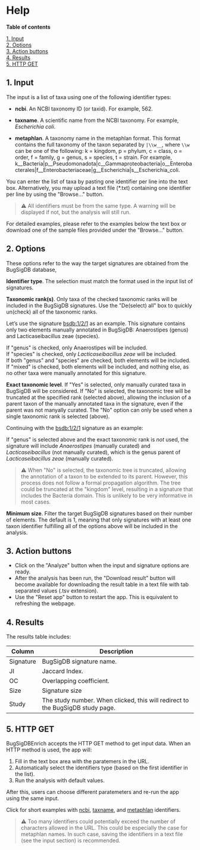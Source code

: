 
# Help

**Table of contents**

[1. Input](#input)<br>
[2. Options](#options)<br>
[3. Action buttons](#actions)<br>
[4. Results](#results)<br>
[5. HTTP GET](#httpget)<br>

## 1. Input <a name="input"></a>

The input is a list of taxa using one of the following identifier types:

+ **ncbi**. An NCBI taxonomy ID (or taxid). For example, 562. 

+ **taxname**. A scientific name from the NCBI taxonomy.
For example, _Escherichia coli_.

+ **metaphlan**. A taxonomy name in the metaphlan format.
This format contains the full taxonomy of the taxon separated by 
`|\\w__`, where `\\w` can be one of the following: k = kingdom, 
p = phylum, c = class, o = order, f = family, g = genus, s = species,
t = strain. For example, 
k__Bacteria|p__Pseudomonadota|c__Gammaproteobacteria|o__Enterobacterales|f__Enterobacteriaceae|g__Escherichia|s__Escherichia_coli.

You can enter the list of taxa by pasting one identifier per line into the text
box. Alternatively, you may upload a text file (*.txt) containing one identifier
per line by using the "Browse..." button.

> ⚠️ All identifiers must be from the same
type. A warning will be displayed if not, but the analysis will still run.

For detailed examples, please refer to the examples below the text box or
download one of the sample files provided under the "Browse..." button.

## 2. Options <a name="options"></a>

These options refer to the way the target signatures are obtained from the
BugSigDB database,

**Identifier type**. The selection must match the format used in the input
list of signatures.

**Taxonomic rank(s)**. Only taxa of the checked taxonomic ranks will be
included in the BugSigDB signatures. Use the "De(select) all" box to
quickly un(check) all of the taxonomic ranks.

Let’s use the signature [bsdb:1\/2\/1](https://bugsigdb.org/Study_1) as an
example. This signature contains only two elements manually annotated in
BugSigDB: Anaerostipes (genus) and Lacticaseibacillus zeae (species).

If "genus" is checked, only Anaerostipes will be included.<br>
If "species" is checked, only _Lacticaseibacillus zeae_ will be included.<br>
If both "genus" and "species" are checked, both elements will be included.<br>
If "mixed" is checked, both elements will be included, and nothing else,
as no other taxa were manually annotated for this signature.

**Exact taxonomic level**. If "Yes" is selected, only manually curated taxa in
BugSigDB will be considered. If "No" is selected, the taxonomic tree will be
truncated at the specified rank (selected above), allowing the inclusion of a
parent taxon of the manually annotated taxa in the signature, even if the 
parent was not manyally curated. The "No" option can only be used when a single
taxonomic rank is selected (above).

Continuing with the [bsdb:1\/2\/1](https://bugsigdb.org/Study_1) signature as an
example:

If "genus" is selected above and the exact taxonomic rank is *not* used,
the signature will include *Anaerostipes* (manually curated) and
*Lacticaseibacillus* (not manually curated),
which is the genus parent of *Lacticaseibacillus zeae* (manually curated).

> ⚠️ When "No" is selected, the taxonomic tree is truncated, allowing the
annotation of a taxon to be extended to its parent. However, this process
does not follow a formal propagation algorithm.
The tree could be truncated at the "kingdom" level, resulting in a signature
that includes the Bacteria domain.
This is unlikely to be very informative in most cases.

**Minimum size**. Filter the target BugSigDB signatures based on their
number of elements. The default is 1, meaning that only signatures with at
least one taxon identifier fulfilling all of the options above will be included
in the analysis.

## 3. Action buttons <a name="actions"></a>

+ Click on the "Analyze" button when the input and signature options are ready.
+ After the analysis has been run, the "Download result" button will become
available for downloading the result table in a text file with tab separated
values (.tsv extension).
+ Use the "Reset app" button to restart the app. This is equivalent to 
refreshing the webpage.

## 4. Results <a name="results"></a>

The results table includes:

| Column | Description |
| ------ | ----------- |
| Signature | BugSigDB signature name. |
| JI | Jaccard Index. |
| OC | Overlapping coefficient.   |
| Size | Signature size |
| Study | The study number. When clicked, this will redirect to the BugSigDB study page.|

## 5. HTTP GET <a name="httpget"></a>

BugSigDBEnrich accepts the HTTP GET method to get input data. When an
HTTP method is used, the app will:

1. Fill in the text box area with the paratemers in the URL.
2. Automatically select the identifiers type
(based on the first identifier in the list).
3. Run the analysis with default values.

After this, users can choose different paratemeters and re-run the app using
the same input.

Click for short examples with [ncbi](https://shiny.sph.cuny.edu/BugSigDBEnrich/?vector=12916,469,642,111142,1283313,1663),
[taxname](https://shiny.sph.cuny.edu/BugSigDBEnrich/?vector=Acidovorax,Acinetobacter,Aeromonas,Alishewanella,Alloprevotella,Arthrobacter),
and [metaphlan](https://shiny.sph.cuny.edu/BugSigDBEnrich/?vector=k__Bacteria%7Cp__Pseudomonadota%7Cc__Betaproteobacteria%7Co__Burkholderiales%7Cf__Comamonadaceae%7Cg__Acidovorax,k__Bacteria%7Cp__Pseudomonadota%7Cc__Gammaproteobacteria%7Co__Moraxellales%7Cf__Moraxellaceae%7Cg__Acinetobacter,k__Bacteria%7Cp__Pseudomonadota%7Cc__Gammaproteobacteria%7Co__Aeromonadales%7Cf__Aeromonadaceae%7Cg__Aeromonas,k__Bacteria%7Cp__Pseudomonadota%7Cc__Gammaproteobacteria%7Co__Alteromonadales%7Cf__Alteromonadaceae%7Cg__Alishewanella,k__Bacteria%7Cp__Bacteroidota%7Cc__Bacteroidia%7Co__Bacteroidales%7Cf__Prevotellaceae%7Cg__Alloprevotella,k__Bacteria%7Cp__Actinomycetota%7Cc__Actinomycetes%7Co__Micrococcales%7Cf__Micrococcaceae%7Cg__Arthrobacter)
identifiers.

> ⚠️ Too many identifiers could potentially exceed the number of characters
allowed in the URL. This could be especially the case for metaphlan names.
In such case, saving the identifiers in a text file (see the input section)
is recommended.
